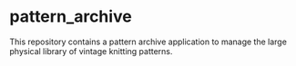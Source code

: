 # pattern_archive
This repository contains a pattern archive application to manage the large physical library of vintage knitting patterns.
